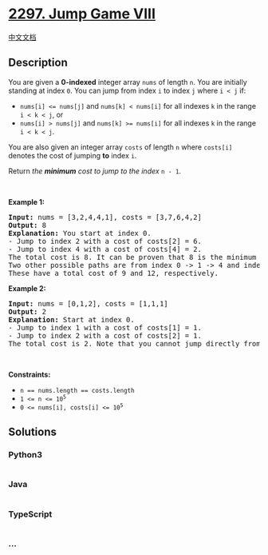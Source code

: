 # [2297. Jump Game VIII](https://leetcode.com/problems/jump-game-viii)

[中文文档](/solution/2200-2299/2297.Jump%20Game%20VIII/README.md)

## Description

<p>You are given a <strong>0-indexed</strong> integer array <code>nums</code> of length <code>n</code>. You are initially standing at index <code>0</code>. You can jump from index <code>i</code> to index <code>j</code> where <code>i &lt; j</code> if:</p>

<ul>
	<li><code>nums[i] &lt;= nums[j]</code> and <code>nums[k] &lt; nums[i]</code> for all indexes <code>k</code> in the range <code>i &lt; k &lt; j</code>, or</li>
	<li><code>nums[i] &gt; nums[j]</code> and <code>nums[k] &gt;= nums[i]</code> for all indexes <code>k</code> in the range <code>i &lt; k &lt; j</code>.</li>
</ul>

<p>You are also given an integer array <code>costs</code> of length <code>n</code> where <code>costs[i]</code> denotes the cost of jumping <strong>to</strong> index <code>i</code>.</p>

<p>Return <em>the <strong>minimum</strong> cost to jump to the index </em><code>n - 1</code>.</p>

<p>&nbsp;</p>
<p><strong class="example">Example 1:</strong></p>

<pre>
<strong>Input:</strong> nums = [3,2,4,4,1], costs = [3,7,6,4,2]
<strong>Output:</strong> 8
<strong>Explanation:</strong> You start at index 0.
- Jump to index 2 with a cost of costs[2] = 6.
- Jump to index 4 with a cost of costs[4] = 2.
The total cost is 8. It can be proven that 8 is the minimum cost needed.
Two other possible paths are from index 0 -&gt; 1 -&gt; 4 and index 0 -&gt; 2 -&gt; 3 -&gt; 4.
These have a total cost of 9 and 12, respectively.
</pre>

<p><strong class="example">Example 2:</strong></p>

<pre>
<strong>Input:</strong> nums = [0,1,2], costs = [1,1,1]
<strong>Output:</strong> 2
<strong>Explanation:</strong> Start at index 0.
- Jump to index 1 with a cost of costs[1] = 1.
- Jump to index 2 with a cost of costs[2] = 1.
The total cost is 2. Note that you cannot jump directly from index 0 to index 2 because nums[0] &lt;= nums[1].
</pre>

<p>&nbsp;</p>
<p><strong>Constraints:</strong></p>

<ul>
	<li><code>n == nums.length == costs.length</code></li>
	<li><code>1 &lt;= n &lt;= 10<sup>5</sup></code></li>
	<li><code>0 &lt;= nums[i], costs[i] &lt;= 10<sup>5</sup></code></li>
</ul>

## Solutions

<!-- tabs:start -->

### **Python3**

```python

```

### **Java**

```java

```

### **TypeScript**

```ts

```

### **...**

```

```

<!-- tabs:end -->
